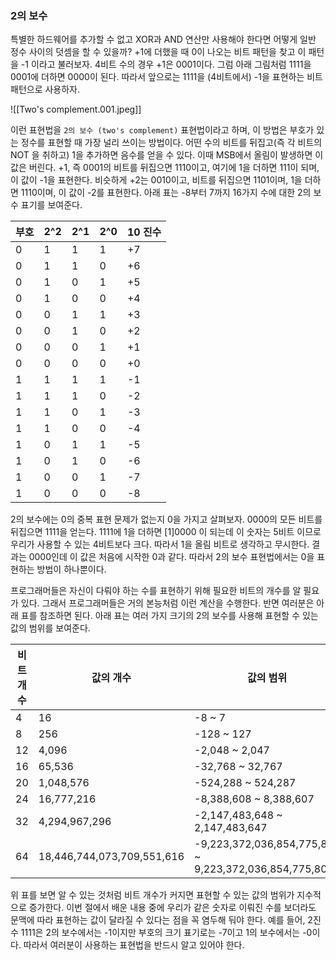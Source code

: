 ### 2의 보수
특별한 하드웨어를 추가할 수 없고 XOR과 AND 연산만 사용해야 한다면 어떻게 일반 정수 사이의 덧셈을 할 수 있을까? +1에 더했을 때 0이 나오는 비트 패턴을 찾고 이 패턴을 -1 이라고 불러보자. 4비트 수의 경우 +1은 0001이다. 그럼 아래 그림처럼 1111을 0001에 더하면 0000이 된다. 따라서 앞으로는 1111을 (4비트에서) -1을 표현하는 비트 패턴으로 사용하자.

![[Two's complement.001.jpeg]]

이런 표현법을 `2의 보수 (two's complement)` 표현법이라고 하며, 이 방법은 부호가 있는 정수를 표현할 때 가장 널리 쓰이는 방법이다. 어떤 수의 비트를 뒤집고(즉 각 비트의 NOT 을 취하고) 1을 추가하면 음수를 얻을 수 있다. 이때 MSB에서 올림이 발생하면 이 값은 버린다. +1, 즉 0001의 비트를 뒤집으면 1110이고, 여기에 1을 더하면 111이 되며, 이 값이 -1을 표현한다. 비슷하게 +2는 0010이고, 비트를 뒤집으면 1101이며, 1을 더하면 1110이며, 이 값이 -2를 표현한다. 아래 표는 -8부터 7까지 16가지 수에 대한 2의 보수 표기를 보여준다.

|부호 |2^2|2^1|2^0 | 10 진수|
| ---| --- | --- |--- |--- |
|0| 1|1 |1 |+7 |
|0| 1|1 |0 |+6 |
|0| 1|0 |1 |+5 |
|0| 1|0 |0 |+4 |
|0| 0|1 |1 |+3 |
|0| 0|1 |0 |+2 |
|0| 0|0 |1 |+1 |
|0| 0|0 |0 |+0 |
|1| 1|1 |1 |-1 |
|1| 1|1 |0 |-2 |
|1| 1|0 |1 |-3 |
|1| 1|0 |0 |-4 |
|1| 0|1 |1 |-5 |
|1| 0|1 |0 |-6 |
|1| 0|0 |1 |-7 |
|1| 0|0 |0 |-8 |

2의 보수에는 0의 중복 표현 문제가 없는지 0을 가지고 살펴보자. 0000의 모든 비트를 뒤집으면 1111을 얻는다. 1111에 1을 더하면 \[1\]0000 이 되는데 이 숫자는 5비트 이므로 우리가 사용할 수 있는 4비트보다 크다. 따라서 1을 올림 비트로 생각하고 무시한다. 결과는 0000인데 이 값은 처음에 시작한 0과 같다. 따라서 2의 보수 표현법에서는 0을 표현하는 방법이 하나뿐이다. 

프로그래머들은 자신이 다뤄야 하는 수를 표현하기 위해 필요한 비트의 개수를 알 필요가 있다. 그래서 프로그래머들은 거의 본능처럼 이런 계산을 수행한다. 반면 여러분은 아래 표를 참조하면 된다. 아래 표는 여러 가지 크기의 2의 보수를 사용해 표현할 수 있는 값의 범위를 보여준다.

|비트개수 |값의 개수|값의 범위| 
| ---| --- | --- | 
|4| 16|-8 ~ 7 | 
|8| 256|-128 ~ 127 | 
|12| 4,096|-2,048 ~ 2,047 | 
|16| 65,536|-32,768 ~ 32,767 | 
|20| 1,048,576|-524,288 ~ 524,287| 
|24| 16,777,216|-8,388,608 ~ 8,388,607| 
|32| 4,294,967,296|-2,147,483,648 ~ 2,147,483,647 | 
|64| 18,446,744,073,709,551,616|-9,223,372,036,854,775,808 ~ 9,223,372,036,854,775,807 | 

위 표를 보면 알 수 있는 것처럼 비트 개수가 커지면 표현할 수 있는 값의 범위가 지수적으로 증가한다. 이번 절에서 배운 내용 중에 우리가 같은 숫자로 이뤄진 수를 보더라도 문맥에 따라 표현하는 값이 달라질 수 있다는 점을 꼭 염두해 둬야 한다. 예를 들어, 2진수 1111은 2의 보수에서는 -1이지만 부호의 크기 표기로는 -7이고 1의 보수에서는 -0이다. 따라서 여러분이 사용하는 표현법을 반드시 알고 있어야 한다.